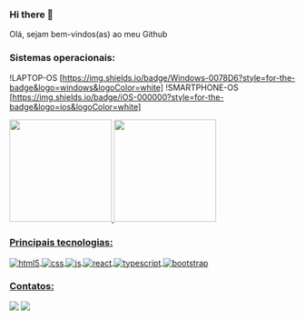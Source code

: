 ### Hi there 👋

<!--
**Dev-Lucas-Gabriel/Dev-Lucas-Gabriel** is a ✨ _special_ ✨ repository because its `README.md` (this file) appears on your GitHub profile.

Here are some ideas to get you started:

- 🔭 I’m currently working on ...
- 🌱 I’m currently learning ...
- 👯 I’m looking to collaborate on ...
- 🤔 I’m looking for help with ...
- 💬 Ask me about ...
- 📫 How to reach me: ...
- 😄 Pronouns: ...
- ⚡ Fun fact: ...
-->

Olá, sejam bem-vindos(as) ao meu Github 
### Sistemas operacionais:
!LAPTOP-OS [https://img.shields.io/badge/Windows-0078D6?style=for-the-badge&logo=windows&logoColor=white]
!SMARTPHONE-OS [https://img.shields.io/badge/iOS-000000?style=for-the-badge&logo=ios&logoColor=white]

<div>
<a href="https://github.com/Dev-Lucas-Gabriel">
<img loading="lazy" height="180em" src="https://github-readme-stats.vercel.app/api/top-langs/?username=Dev-Lucas-Gabriel&layout=compact&langs_count=7&theme=dracula"/>
<img loading="lazy" height="180em" src="https://github-readme-stats.vercel.app/api?username=Dev-Lucas-Gabriel&show_icons=true&theme=dracula&include_all_commits=true&count_private=true"/>
</div>

### Principais tecnologias:
<div style= "display: inline_block">
    <img align = "center" alt="html5" src="https://img.shields.io/badge/HTML5-E34F26?style=for-the-badge&logo=html5&logoColor=white">
    <img align = "center" alt="css" src="https://img.shields.io/badge/CSS3-1572B6?style=for-the-badge&logo=css3&logoColor=white">
    <img align = "center" alt="js" src="https://img.shields.io/badge/JavaScript-F7DF1E?style=for-the-badge&logo=javascript&logoColor=black">
    <img align = "center" alt="react" src="https://img.shields.io/badge/React-20232A?style=for-the-badge&logo=react&logoColor=61DAFB">
    <img align = "center" alt="typescript" src="https://img.shields.io/badge/TypeScript-007ACC?style=for-the-badge&logo=typescript&logoColor=white">
    <img align = "center" alt="bootstrap" src="https://img.shields.io/badge/Bootstrap-563D7C?style=for-the-badge&logo=bootstrap&logoColor=white">
</div>

### Contatos:
<div>
<a href = "mailto:dev.lucasgabriel1@gmail.com"><img loading="lazy" src="https://img.shields.io/badge/Gmail-D14836?style=for-the-badge&logo=gmail&logoColor=white" target="_blank"></a>
<a href="https://www.linkedin.com/in/#" target="_blank"><img loading="lazy" src="https://img.shields.io/badge/-LinkedIn-%230077B5?style=for-the-badge&logo=linkedin&logoColor=white" target="_blank"></a>
</div>
